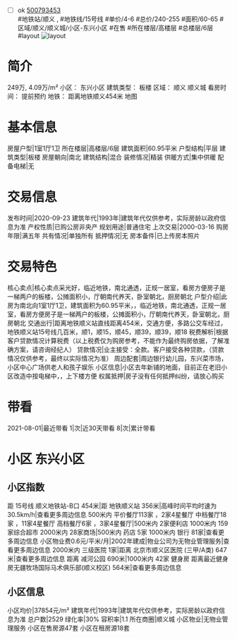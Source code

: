 - [ ] ok [500793453](https://bj.5i5j.com/ershoufang/500793453.html)  
 #地铁站/顺义 ,  #地铁线/15号线
#单价/4-6 #总价/240-255 #面积/60-65   #区域/顺义/顺义城/小区-东兴小区 #在售 #所在楼层/高楼层 #总楼层/6层 #layout 
![layout](http://image2a.5i5j.com/scm/HOUSE_CUSTOMER/8cd6e1787fab497f998c493517519cf1.jpg_P5.jpg) 
# 简介 
 249万,  4.09万/m² 
小区： 东兴小区
建筑类型： 板楼
区域： 顺义 顺义城
看房时间： 提前预约
地铁： 距离地铁顺义454米 地图
# 基本信息 
 房屋户型|1室1厅1卫
所在楼层|高楼层/6层
建筑面积|60.95平米
户型结构|平层
建筑类型|板楼
房屋朝向|南北
建筑结构|混合
装修情况|精装
供暖方式|集中供暖
配备电梯|无
# 交易信息 
 发布时间|2020-09-23
建筑年代|1993年|建筑年代仅供参考，实际房龄以政府信息为准
产权性质|已购公房非央产
规划用途|普通住宅
上次交易|2000-03-16
购房年限|满五年
共有情况|单独所有
抵押情况|无
房本备件|已上传房本照片
# 交易特色 
 核心卖点|核心卖点采光好，临近地铁，南北通透，正规一居室，看房方便房子是一梯两户的板楼，公摊面积小，厅朝南代养天，卧室朝北，厨房朝北
户型介绍|此房为南北向1室1厅1卫，建筑面积为60.95平米，，临近地铁，南北通透，正规一居室，看房方便房子是一梯两户的板楼，公摊面积小，厅朝南代养天，卧室朝北，厨房朝北
交通出行|距离地铁顺义站直线距离454米，交通方便，多路公交车经过，地铁顺义站15号线几百米，顺1，顺15，顺45，顺39，顺39，顺18
税费解析|根据客户贷款情况计算税费（以上税费仅为购房参考，不能作为最终购房依据，了解准确方案，请咨询经纪人）
贷款情况|业主接受：全款。客户接受各种贷款，（贷款情况仅供参考，最终以实际情况为准）
周边配套|周边银行幼儿园，东兴菜市场，小区中心广场供老人和孩子娱乐
小区信息|小区去年新铺的地面，目前正在老旧小区改造中按电梯中，，上下楼方便
权属抵押|房子没有任何抵押纠纷，请放心购买
# 带看 
 2021-08-01|最近带看	 1|次|近30天带看	 8|次|累计带看
# 小区 东兴小区
## 小区指数 
 距 15号线 顺义地铁站-B口 454米|距 地铁顺义站 356米|高峰时间平均时速为30.5km/h|查看更多周边信息
500米内 平价餐厅113家 ，2家4星餐厅
中档餐厅18家 ，11家4星餐厅
高档餐厅6家 ，3家4星餐厅|500米内 2家便利店
1000米内 159家综合超市
2000米内 28家商场|500米内 药店 5家
1000米内 银行 81家|查看更多周边信息
小区物业费0.6元/平米/月|2002年建成|物业公司为无物业管理服务|查看更多周边信息
2000米内 三级医院 1家|距离 北京市顺义区医院 (三甲/A类) 647米|查看更多周边信息
距离 减河公园 690米|1000米内 42家 健身房
距离最近健身房无疆牧场国际马术俱乐部(顺义校区) 564米|查看更多周边信息
## 小区信息 
 小区均价|37854元/m²
建筑年代|1993年|建筑年代仅供参考，实际房龄以政府信息为准
总户数|2529
绿化率|30%
容积率|1.1
所在商圈|顺义城
小区物业|无物业管理服务
小区在售房源47套
小区在租房源18套
